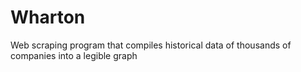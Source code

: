 # Wharton
Web scraping program that compiles historical data of thousands of companies into a legible graph
